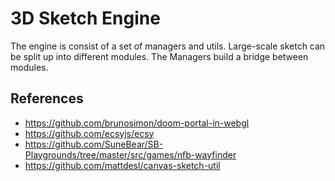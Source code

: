 # 3D Sketch Engine

The engine is consist of a set of managers and utils. Large-scale sketch can be split up into different modules. The Managers build a bridge between modules.

## References

- https://github.com/brunosimon/doom-portal-in-webgl
- https://github.com/ecsyjs/ecsy
- https://github.com/SuneBear/SB-Playgrounds/tree/master/src/games/nfb-wayfinder
- https://github.com/mattdesl/canvas-sketch-util
